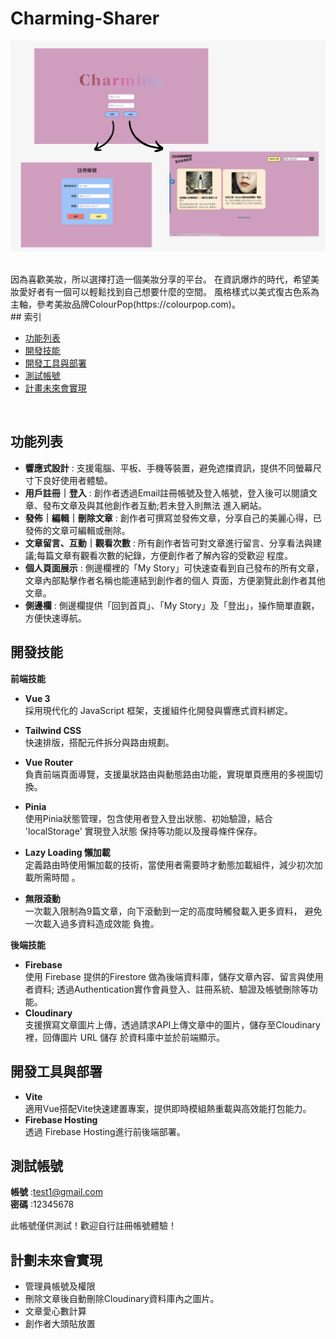 # Charming-Sharer

![Website Screenshot](src/assets/web-snapshot2.png)

<br>
因為喜歡美妝，所以選擇打造一個美妝分享的平台。
在資訊爆炸的時代，希望美妝愛好者有一個可以輕鬆找到自己想要什麼的空間。
風格樣式以美式復古色系為主軸，參考美妝品牌ColourPop(https://colourpop.com)。
<br>
## 索引

- [功能列表](#功能列表)
- [開發技能](#開發技能)
- [開發工具與部署](#開發工具與部署)
- [測試帳號](#測試帳號)
- [計畫未來會實現](#計畫未來會實現)
<br>

## 功能列表
 
- **響應式設計** :
  支援電腦、平板、手機等裝置，避免遮擋資訊，提供不同螢幕尺寸下良好使用者體驗。
- **用戶註冊｜登入** :
  創作者透過Email註冊帳號及登入帳號，登入後可以閱讀文章、發布文章及與其他創作者互動;若未登入則無法
  進入網站。
- **發佈｜編輯｜刪除文章** :
  創作者可撰寫並發佈文章，分享自己的美麗心得，已發佈的文章可編輯或刪除。
- **文章留言、互動｜觀看次數** :
  所有創作者皆可對文章進行留言、分享看法與建議;每篇文章有觀看次數的紀錄，方便創作者了解內容的受歡迎
  程度。
- **個人頁面展示** :
  側邊欄裡的「My Story」可快速查看到自己發布的所有文章，文章內部點擊作者名稱也能連結到創作者的個人
  頁面，方便瀏覽此創作者其他文章。
- **側邊欄** :
  側邊欄提供「回到首頁」、「My Story」及「登出」，操作簡單直觀，方便快速導航。
  
## 開發技能

**前端技能**
- **Vue 3** 
  <br>
        採用現代化的 JavaScript 框架，支援組件化開發與響應式資料綁定。
- **Tailwind CSS** 
    <br>
        快速排版，搭配元件拆分與路由規劃。
- **Vue Router** 
          <br>
        負責前端頁面導覽，支援巢狀路由與動態路由功能，實現單頁應用的多視圖切換。
- **Pinia** 
   <br>
       使用Pinia狀態管理，包含使用者登入登出狀態、初始驗證，結合 'localStorage' 實現登入狀態
       保持等功能以及搜尋條件保存。

- **Lazy Loading 懶加載** 
    <br>
       定義路由時使用懶加載的技術，當使用者需要時才動態加載組件，減少初次加載所需時間 。
- **無限滾動** 
    <br>
        一次載入限制為9篇文章，向下滾動到一定的高度時觸發載入更多資料， 避免一次載入過多資料造成效能
        負擔。

**後端技能**

- **Firebase** 
    <br>
        使用 Firebase 提供的Firestore 做為後端資料庫，儲存文章內容、留言與使用者資料;
        透過Authentication實作會員登入、註冊系統、驗證及帳號刪除等功能。
- **Cloudinary** 
    <br>
       支援撰寫文章圖片上傳，透過請求API上傳文章中的圖片，儲存至Cloudinary裡，回傳圖片 URL 儲存
       於資料庫中並於前端顯示。
  
## 開發工具與部署
- **Vite**
  <br>
  適用Vue搭配Vite快速建置專案，提供即時模組熱重載與高效能打包能力。
- **Firebase Hosting**
  <br>
   透過 Firebase Hosting進行前後端部署。

## 測試帳號

**帳號** :test1@gmail.com
<br>
**密碼** :12345678

此帳號僅供測試！歡迎自行註冊帳號體驗！
<br>
## 計劃未來會實現

- 管理員帳號及權限
- 刪除文章後自動刪除Cloudinary資料庫內之圖片。
- 文章愛心數計算
- 創作者大頭貼放置

